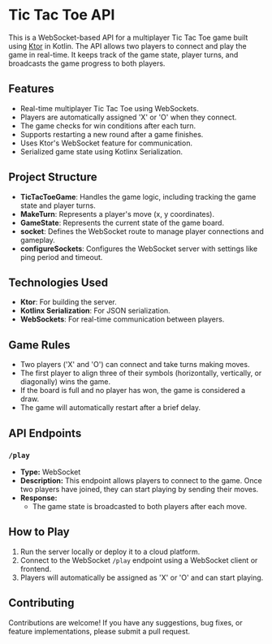 # Tic Tac Toe API

This is a WebSocket-based API for a multiplayer Tic Tac Toe game built using [Ktor](https://ktor.io/) in Kotlin. The API allows two players to connect and play the game in real-time. It keeps track of the game state, player turns, and broadcasts the game progress to both players.

## Features

- Real-time multiplayer Tic Tac Toe using WebSockets.
- Players are automatically assigned 'X' or 'O' when they connect.
- The game checks for win conditions after each turn.
- Supports restarting a new round after a game finishes.
- Uses Ktor's WebSocket feature for communication.
- Serialized game state using Kotlinx Serialization.

## Project Structure

- **TicTacToeGame**: Handles the game logic, including tracking the game state and player turns.
- **MakeTurn**: Represents a player's move (x, y coordinates).
- **GameState**: Represents the current state of the game board.
- **socket**: Defines the WebSocket route to manage player connections and gameplay.
- **configureSockets**: Configures the WebSocket server with settings like ping period and timeout.

## Technologies Used

- **Ktor**: For building the server.
- **Kotlinx Serialization**: For JSON serialization.
- **WebSockets**: For real-time communication between players.

## Game Rules

- Two players ('X' and 'O') can connect and take turns making moves.
- The first player to align three of their symbols (horizontally, vertically, or diagonally) wins the game.
- If the board is full and no player has won, the game is considered a draw.
- The game will automatically restart after a brief delay.

## API Endpoints

### `/play`
- **Type:** WebSocket
- **Description:** This endpoint allows players to connect to the game. Once two players have joined, they can start playing by sending their moves.
- **Response:** 
  - The game state is broadcasted to both players after each move.

## How to Play

1. Run the server locally or deploy it to a cloud platform.
2. Connect to the WebSocket `/play` endpoint using a WebSocket client or frontend.
3. Players will automatically be assigned as 'X' or 'O' and can start playing.


## Contributing

Contributions are welcome! If you have any suggestions, bug fixes, or feature implementations, please submit a pull request.

